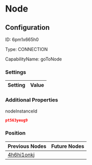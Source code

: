 # Node
## Configuration
ID:  6pm1x665h0

Type: CONNECTION 

CapabilityName: goToNode

### Settings
| Setting | Value  |
| :------------------------ | ---------------------------------------- |
 




### Additional Properties
nodeInstanceId
 ```json 
pt563yeug9
```




### Position
| Previous Nodes | Future Nodes |
| :------------- | ------------ |
| [4h6hi1onkj](./4h6hi1onkj.md) |  |